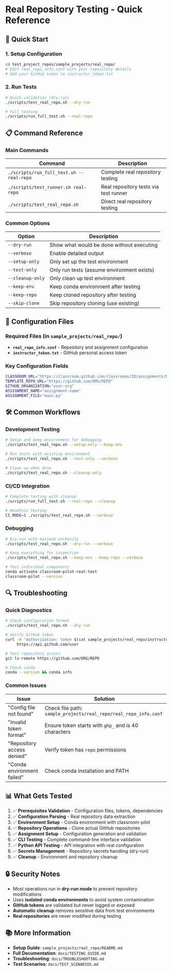 # Real Repository Testing - Quick Reference

## 🚀 Quick Start

### 1. Setup Configuration
```bash
cd test_project_repos/sample_projects/real_repo/
# Edit real_repo_info.conf with your repository details
# Add your GitHub token to instructor_token.txt
```

### 2. Run Tests
```bash
# Quick validation (dry-run)
./scripts/test_real_repo.sh --dry-run

# Full testing
./scripts/run_full_test.sh --real-repo
```

## 📋 Command Reference

### Main Commands
| Command | Description |
|---------|-------------|
| `./scripts/run_full_test.sh --real-repo` | Complete real repository testing |
| `./scripts/test_runner.sh real-repo` | Real repository tests via test runner |
| `./scripts/test_real_repo.sh` | Direct real repository testing |

### Common Options
| Option | Description |
|--------|-------------|
| `--dry-run` | Show what would be done without executing |
| `--verbose` | Enable detailed output |
| `--setup-only` | Only set up the test environment |
| `--test-only` | Only run tests (assume environment exists) |
| `--cleanup-only` | Only clean up test environment |
| `--keep-env` | Keep conda environment after testing |
| `--keep-repo` | Keep cloned repository after testing |
| `--skip-clone` | Skip repository cloning (use existing) |

## 🔧 Configuration Files

### Required Files (in `sample_projects/real_repo/`)
- **`real_repo_info.conf`** - Repository and assignment configuration
- **`instructor_token.txt`** - GitHub personal access token

### Key Configuration Fields
```bash
CLASSROOM_URL="https://classroom.github.com/classrooms/ID/assignments/NAME"
TEMPLATE_REPO_URL="https://github.com/ORG/REPO"
GITHUB_ORGANIZATION="your-org"
ASSIGNMENT_NAME="assignment-name"
ASSIGNMENT_FILE="main.py"
```

## 🛠️ Common Workflows

### Development Testing
```bash
# Setup and keep environment for debugging
./scripts/test_real_repo.sh --setup-only --keep-env

# Run tests with existing environment
./scripts/test_real_repo.sh --test-only --verbose

# Clean up when done
./scripts/test_real_repo.sh --cleanup-only
```

### CI/CD Integration
```bash
# Complete testing with cleanup
./scripts/run_full_test.sh --real-repo --cleanup

# Headless testing
CI_MODE=1 ./scripts/test_real_repo.sh --verbose
```

### Debugging
```bash
# Dry-run with maximum verbosity
./scripts/test_real_repo.sh --dry-run --verbose

# Keep everything for inspection
./scripts/test_real_repo.sh --keep-env --keep-repo --verbose

# Test individual components
conda activate classroom-pilot-real-test
classroom-pilot --version
```

## 🔍 Troubleshooting

### Quick Diagnostics
```bash
# Check configuration format
./scripts/test_real_repo.sh --dry-run

# Verify GitHub token
curl -H "Authorization: token $(cat sample_projects/real_repo/instructor_token.txt)" \
     https://api.github.com/user

# Test repository access
git ls-remote https://github.com/ORG/REPO

# Check conda
conda --version && conda info
```

### Common Issues
| Issue | Solution |
|-------|----------|
| "Config file not found" | Check file path: `sample_projects/real_repo/real_repo_info.conf` |
| "Invalid token format" | Ensure token starts with `ghp_` and is 40 characters |
| "Repository access denied" | Verify token has `repo` permissions |
| "Conda environment failed" | Check conda installation and PATH |

## 📊 What Gets Tested

1. ✅ **Prerequisites Validation** - Configuration files, tokens, dependencies
2. ✅ **Configuration Parsing** - Real repository data extraction
3. ✅ **Environment Setup** - Conda environment with classroom-pilot
4. ✅ **Repository Operations** - Clone actual GitHub repositories
5. ✅ **Assignment Setup** - Configuration generation and validation
6. ✅ **CLI Testing** - Complete command-line interface validation
7. ✅ **Python API Testing** - API integration with real configuration
8. ✅ **Secrets Management** - Repository secrets handling (dry-run)
9. ✅ **Cleanup** - Environment and repository cleanup

## 🔒 Security Notes

- Most operations run in **dry-run mode** to prevent repository modifications
- Uses **isolated conda environments** to avoid system contamination
- **GitHub tokens** are validated but never logged or exposed
- **Automatic cleanup** removes sensitive data from test environments
- **Real repositories** are never modified during testing

## 📚 More Information

- **Setup Guide**: `sample_projects/real_repo/README.md`
- **Full Documentation**: `docs/TESTING_GUIDE.md`
- **Troubleshooting**: `docs/TROUBLESHOOTING.md`
- **Test Scenarios**: `docs/TEST_SCENARIOS.md`